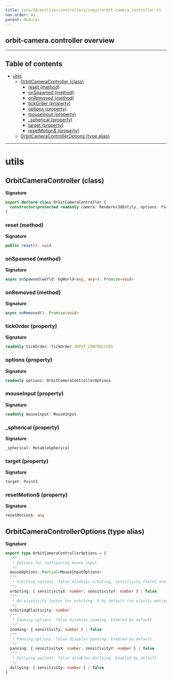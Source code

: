 ```yaml
---
title: core/3d/entities/controllers/input/orbit-camera.controller.ts
nav_order: 41
parent: Modules
---
```


## orbit-camera.controller overview

---

<h2 class="text-delta">Table of contents</h2>

- [utils](#utils)
  - [OrbitCameraController (class)](#orbitcameracontroller-class)
    - [reset (method)](#reset-method)
    - [onSpawned (method)](#onspawned-method)
    - [onRemoved (method)](#onremoved-method)
    - [tickOrder (property)](#tickorder-property)
    - [options (property)](#options-property)
    - [mouseInput (property)](#mouseinput-property)
    - [\_spherical (property)](#_spherical-property)
    - [target (property)](#target-property)
    - [resetMotion$ (property)](#resetmotion-property)
  - [OrbitCameraControllerOptions (type alias)](#orbitcameracontrolleroptions-type-alias)

---

# utils

## OrbitCameraController (class)

**Signature**

```ts
export declare class OrbitCameraController {
  constructor(protected readonly camera: Renderer3dEntity, options: Partial<OrbitCameraControllerOptions> = {})
}
```

### reset (method)

**Signature**

```ts
public reset(): void
```

### onSpawned (method)

**Signature**

```ts
async onSpawned(world: GgWorld<any, any>): Promise<void>
```

### onRemoved (method)

**Signature**

```ts
async onRemoved(): Promise<void>
```

### tickOrder (property)

**Signature**

```ts
readonly tickOrder: TickOrder.INPUT_CONTROLLERS
```

### options (property)

**Signature**

```ts
readonly options: OrbitCameraControllerOptions
```

### mouseInput (property)

**Signature**

```ts
readonly mouseInput: MouseInput
```

### \_spherical (property)

**Signature**

```ts
_spherical: MutableSpherical
```

### target (property)

**Signature**

```ts
target: Point3
```

### resetMotion$ (property)

**Signature**

```ts
resetMotion$: any
```

## OrbitCameraControllerOptions (type alias)

**Signature**

```ts
export type OrbitCameraControllerOptions = {
  /**
   * Options for configuring mouse input.
   */
  mouseOptions: Partial<MouseInputOptions>
  /**
   * Orbiting options. false disables orbiting, sensitivity fields are the speed in radians per 1000px mouse movement. 1 by default
   */
  orbiting: { sensitivityX: number; sensitivityY: number } | false
  /**
   * An elasticity factor for orbiting. 0 by default (no elastic motion)
   */
  orbitingElasticity: number
  /**
   * Zooming options. false disables zooming. Enabled by default
   */
  zooming: { sensitivity: number } | false
  /**
   * Panning options. false disables panning. Enabled by default
   */
  panning: { sensitivityX: number; sensitivityY: number } | false
  /**
   * Dollying options. false disables dollying. Enabled by default
   */
  dollying: { sensitivity: number } | false
}
```
